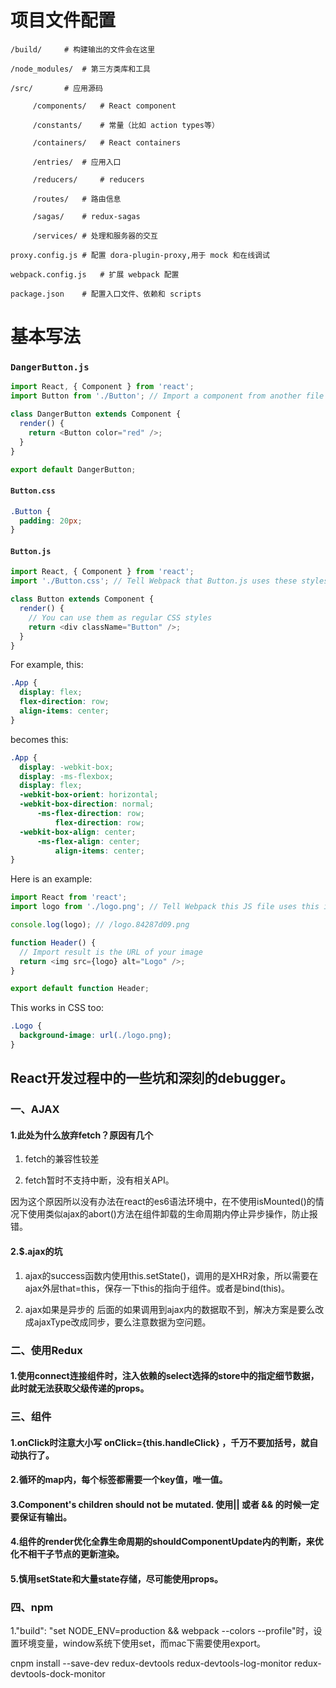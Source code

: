 # 项目文件配置

```
/build/		# 构建输出的文件会在这里

/node_modules/	# 第三方类库和工具

/src/		# 应用源码

     /components/	# React component
     
     /constants/	# 常量（比如 action types等）
     
     /containers/	# React containers
     
     /entries/ 	# 应用入口
     
     /reducers/ 	# reducers
     
     /routes/	# 路由信息
     
     /sagas/	# redux-sagas
     
     /services/	# 处理和服务器的交互
     
proxy.config.js	# 配置 dora-plugin-proxy,用于 mock 和在线调试

webpack.config.js	# 扩展 webpack 配置

package.json	# 配置入口文件、依赖和 scripts
```

# 基本写法
### `DangerButton.js`

```js
import React, { Component } from 'react';
import Button from './Button'; // Import a component from another file

class DangerButton extends Component {
  render() {
    return <Button color="red" />;
  }
}

export default DangerButton;
```


#### `Button.css`

```css
.Button {
  padding: 20px;
}
```

#### `Button.js`

```js
import React, { Component } from 'react';
import './Button.css'; // Tell Webpack that Button.js uses these styles

class Button extends Component {
  render() {
    // You can use them as regular CSS styles
    return <div className="Button" />;
  }
}
```


For example, this:

```css
.App {
  display: flex;
  flex-direction: row;
  align-items: center;
}
```

becomes this:

```css
.App {
  display: -webkit-box;
  display: -ms-flexbox;
  display: flex;
  -webkit-box-orient: horizontal;
  -webkit-box-direction: normal;
      -ms-flex-direction: row;
          flex-direction: row;
  -webkit-box-align: center;
      -ms-flex-align: center;
          align-items: center;
}
```

Here is an example:

```js
import React from 'react';
import logo from './logo.png'; // Tell Webpack this JS file uses this image

console.log(logo); // /logo.84287d09.png

function Header() {
  // Import result is the URL of your image
  return <img src={logo} alt="Logo" />;
}

export default function Header;
```

This works in CSS too:

```css
.Logo {
  background-image: url(./logo.png);
}
```

## React开发过程中的一些坑和深刻的debugger。

### 一、AJAX

#### 1.此处为什么放弃fetch？原因有几个

1. fetch的兼容性较差

2. fetch暂时不支持中断，没有相关API。

因为这个原因所以没有办法在react的es6语法环境中，在不使用isMounted()的情况下使用类似ajax的abort()方法在组件卸载的生命周期内停止异步操作，防止报错。

#### 2.$.ajax的坑

1. ajax的success函数内使用this.setState()，调用的是XHR对象，所以需要在ajax外层that=this，保存一下this的指向于组件。或者是bind(this)。

2. ajax如果是异步的 后面的如果调用到ajax内的数据取不到，解决方案是要么改成ajaxType改成同步，要么注意数据为空问题。

### 二、使用Redux

#### 1.使用connect连接组件时，注入依赖的select选择的store中的指定细节数据，此时就无法获取父级传递的props。

### 三、组件

#### 1.onClick时注意大小写 onClick={this.handleClick} ，千万不要加括号，就自动执行了。

#### 2.循环的map内，每个标签都需要一个key值，唯一值。

#### 3.Component's children should not be mutated. 使用|| 或者 && 的时候一定要保证有输出。

#### 4.组件的render优化全靠生命周期的shouldComponentUpdate内的判断，来优化不相干子节点的更新渲染。

#### 5.慎用setState和大量state存储，尽可能使用props。

### 四、npm

1."build": "set NODE_ENV=production && webpack --colors --profile"时，设置环境变量，window系统下使用set，而mac下需要使用export。


cnpm install --save-dev redux-devtools redux-devtools-log-monitor redux-devtools-dock-monitor